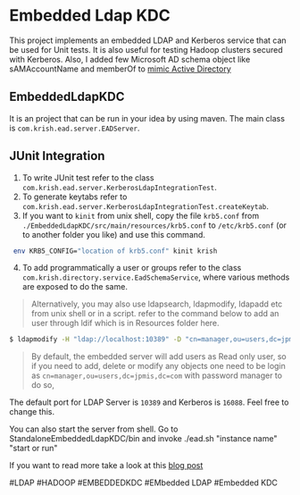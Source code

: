 # Embedded Ldap KDC

This project implements an embedded LDAP and Kerberos service that can be used for Unit tests.
It is also useful for testing Hadoop clusters secured with Kerberos.
Also, I added few Microsoft AD schema object like sAMAccountName and memberOf to [mimic Active Directory](./EmbeddedLdapKDC/src/main/resources/krish.schema)

## EmbeddedLdapKDC

It is an project that can be run in your idea by using maven. The main class is `com.krish.ead.server.EADServer`.

## JUnit Integration

1. To write JUnit test refer to the class `com.krish.ead.server.KerberosLdapIntegrationTest`.
2. To generate keytabs refer to `com.krish.ead.server.KerberosLdapIntegrationTest.createKeytab`.
3. If you want to `kinit` from unix shell, copy the file `krb5.conf` from `./EmbeddedLdapKDC/src/main/resources/krb5.conf` to `/etc/krb5.conf` (or to another folder you like) and use this command.

```bash
 env KRB5_CONFIG="location of krb5.conf" kinit krish
```

4. To add programmatically a user or groups refer to the class `com.krish.directory.service.EadSchemaService`, where various methods are exposed to do the same.

> Alternatively, you may also use ldapsearch, ldapmodify, ldapadd etc from unix shell or in a script.
  refer to the command below to add an user through ldif which is in Resources folder here.

```bash
$ ldapmodify -H "ldap://localhost:10389" -D "cn=manager,ou=users,dc=jpmis,dc=com" -w manager -a -f captain.ldif
```

>  By default, the embedded server will add users as Read only user, so if you need to add, delete or modify any objects
one need to be login as `cn=manager,ou=users,dc=jpmis,dc=com` with password manager to do so,

The default port for LDAP Server is `10389` and Kerberos is `16088`. Feel free to change this.

You can also start the server from shell.
Go to StandaloneEmbeddedLdapKDC/bin and invoke ./ead.sh "instance name" "start or run"

If you want to read more take a look at this [blog post](http://krishdey5.blogspot.com/)


#LDAP #HADOOP #EMBEDDEDKDC #EMbedded LDAP #Embedded KDC
